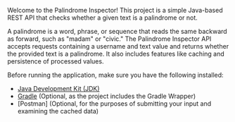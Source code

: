 Welcome to the Palindrome Inspector! This project is a simple Java-based REST API that checks whether a given text is a palindrome or not.


A palindrome is a word, phrase, or sequence that reads the same backward as forward, such as "madam" or "civic." The Palindrome Inspector API accepts requests containing a username and text value and returns whether the provided text is a palindrome. It also includes features like caching and persistence of processed values.

Before running the application, make sure you have the following installed:

- [Java Development Kit (JDK)](https://www.oracle.com/java/technologies/javase-downloads.html)
- [Gradle](https://gradle.org/install/) (Optional, as the project includes the Gradle Wrapper)
- [Postman] (Optional, for the purposes of submitting your input and examining the cached data)
